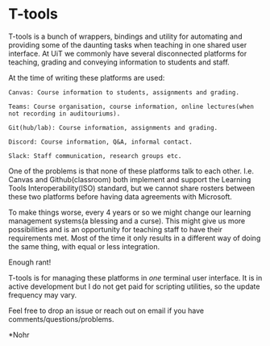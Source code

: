 T-tools
===

T-tools is a bunch of wrappers, bindings and utility for automating and providing some of the daunting tasks when teaching in one shared user interface. At UiT we commonly have several disconnected platforms for teaching, grading and conveying information to students and staff.

At the time of writing these platforms are used:
```
Canvas: Course information to students, assignments and grading.

Teams: Course organisation, course information, online lectures(when not recording in auditouriums).

Git(hub/lab): Course information, assignments and grading.

Discord: Course information, Q&A, informal contact.

Slack: Staff communication, research groups etc.
```
One of the problems is that none of these platforms talk to each other. I.e. Canvas and Github(classroom) both implement and support the Learning Tools Interoperability(ISO) standard, but we cannot share rosters between these two platforms before having data agreements with Microsoft.

To make things worse, every 4 years or so we might change our learning management systems(a blessing and a curse). This might give us more possibilities and is an opportunity for teaching staff to have their requirements met. Most of the time it only results in a different way of doing the same thing, with equal or less integration.

Enough rant!

T-tools is for managing these platforms in *one* terminal user interface. It is in active development but I do not get paid for scripting utilities, so the update frequency may vary.

Feel free to drop an issue or reach out on email if you have comments/questions/problems.

*Nohr

